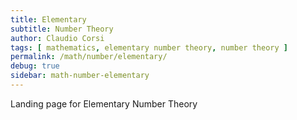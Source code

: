 ```yaml
---
title: Elementary
subtitle: Number Theory
author: Claudio Corsi
tags: [ mathematics, elementary number theory, number theory ]
permalink: /math/number/elementary/
debug: true
sidebar: math-number-elementary
---
```


Landing page for Elementary Number Theory

